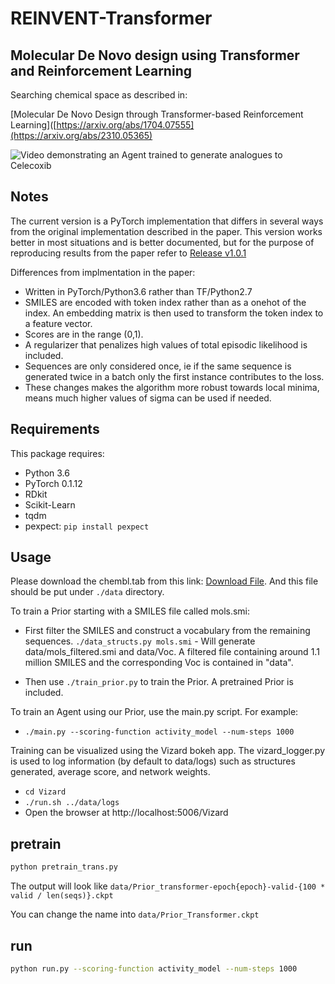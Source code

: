 
# REINVENT-Transformer
## Molecular De Novo design using Transformer and Reinforcement Learning

Searching chemical space as described in:

[Molecular De Novo Design through Transformer-based Reinforcement Learning]([https://arxiv.org/abs/1704.07555](https://arxiv.org/abs/2310.05365)

![Video demonstrating an Agent trained to generate analogues to Celecoxib](https://github.com/MarcusOlivecrona/REINVENT/blob/master/images/celecoxib_analogues.gif "Training an Agent to generate analogues of Celecoxib")


## Notes
The current version is a PyTorch implementation that differs in several ways from the original implementation described in the paper. This version works better in most situations and is better documented, but for the purpose of reproducing results from the paper refer to [Release v1.0.1](https://github.com/MarcusOlivecrona/REINVENT/releases/tag/v1.0.1)

Differences from implmentation in the paper:
* Written in PyTorch/Python3.6 rather than TF/Python2.7
* SMILES are encoded with token index rather than as a onehot of the index. An embedding matrix is then used to transform the token index to a feature vector.
* Scores are in the range (0,1).
* A regularizer that penalizes high values of total episodic likelihood is included.
* Sequences are only considered once, ie if the same sequence is generated twice in a batch only the first instance contributes to the loss.
* These changes makes the algorithm more robust towards local minima, means much higher values of sigma can be used if needed.

## Requirements

This package requires:
* Python 3.6
* PyTorch 0.1.12 
* RDkit
* Scikit-Learn 
* tqdm
* pexpect: `pip install pexpect`



## Usage
Please download the chembl.tab from this link: [Download File](https://drive.google.com/file/d/1UKNivLk5tgXzUwuKH2ZxYCCczcM-M7jl/view?usp=sharing).
And this file should be put under `./data` directory.

To train a Prior starting with a SMILES file called mols.smi:

* First filter the SMILES and construct a vocabulary from the remaining sequences. `./data_structs.py mols.smi`   - Will generate data/mols_filtered.smi and data/Voc. A filtered file containing around 1.1 million SMILES and the corresponding Voc is contained in "data".

* Then use `./train_prior.py` to train the Prior. A pretrained Prior is included.

To train an Agent using our Prior, use the main.py script. For example:

* `./main.py --scoring-function activity_model --num-steps 1000`

Training can be visualized using the Vizard bokeh app. The vizard_logger.py is used to log information (by default to data/logs) such as structures generated, average score, and network weights.

* `cd Vizard`
* `./run.sh ../data/logs`
* Open the browser at http://localhost:5006/Vizard



## pretrain

```bash 
python pretrain_trans.py 
```
The output will look like `data/Prior_transformer-epoch{epoch}-valid-{100 * valid / len(seqs)}.ckpt`

You can change the name into `data/Prior_Transformer.ckpt`


## run 

```bash 
python run.py --scoring-function activity_model --num-steps 1000
```





